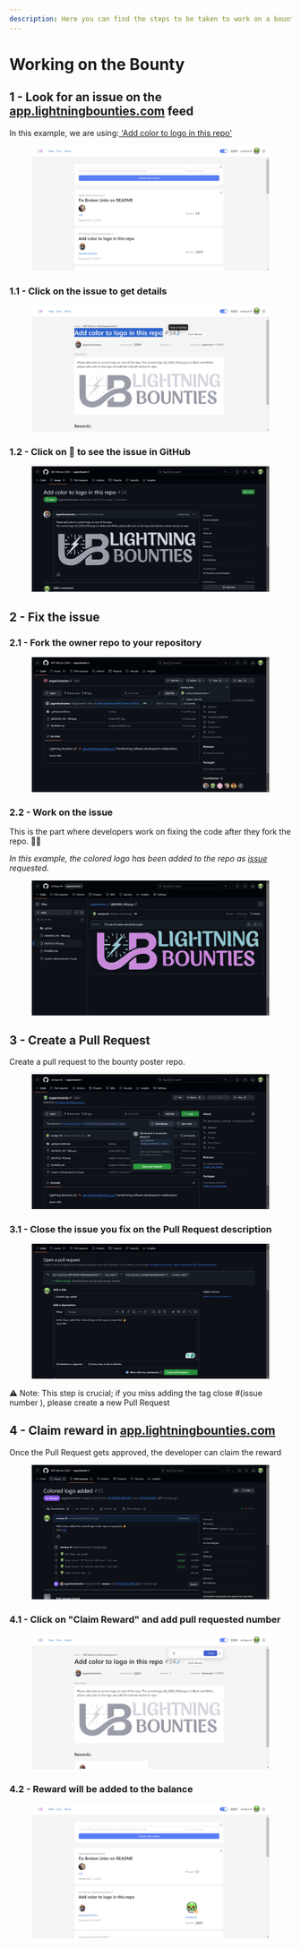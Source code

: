 ```yaml
---
description: Here you can find the steps to be taken to work on a bounty to get rewarded.
---
```


# Working on the Bounty

## 1 - Look for an issue on the [app.lightningbounties.com](https://app.lightningbounties.com/) feed

In this example, we are using:[ 'Add color to logo in this repo'](https://github.com/MIT-Bitcoin-2024/experiments-1/issues/34)

<figure><img src="../.gitbook/assets/image (43).png" alt=""><figcaption></figcaption></figure>

### 1.1 - Click on the issue to get details

<figure><img src="../.gitbook/assets/image (44).png" alt=""><figcaption></figcaption></figure>

### 1.2 - Click on 🔗 to see the issue in GitHub

<figure><img src="../.gitbook/assets/image (45).png" alt=""><figcaption></figcaption></figure>

## 2 - Fix the issue

### 2.1 - Fork the owner repo to your repository

<figure><img src="../.gitbook/assets/image (41).png" alt=""><figcaption></figcaption></figure>

### &#x20;2.2 - Work on the issue

This is the part where developers work on fixing the code after they fork the repo.  🧑‍💻

_In this example, the colored logo has been added to the repo as_ [_issue_ ](https://github.com/MIT-Bitcoin-2024/experiments-1/issues/34)_requested._&#x20;

<figure><img src="../.gitbook/assets/image (42).png" alt=""><figcaption></figcaption></figure>

## 3 - Create a Pull Request

Create a pull request to the bounty poster repo.

<figure><img src="../.gitbook/assets/image (46).png" alt=""><figcaption></figcaption></figure>

### 3.1 - Close the issue you fix on the Pull Request description

<figure><img src="../.gitbook/assets/image (47).png" alt=""><figcaption></figcaption></figure>

⚠️ Note: This step is crucial; if you miss adding the tag close #(issue number ), please create a new Pull Request

## 4 - Claim reward in [app.lightningbounties.com](https://app.lightningbounties.com/)

Once the Pull Request gets approved, the developer can claim the reward

<figure><img src="../.gitbook/assets/image (49).png" alt=""><figcaption></figcaption></figure>

### 4.1 - Click on "Claim Reward" and add pull requested number

<figure><img src="../.gitbook/assets/image (48).png" alt=""><figcaption></figcaption></figure>

### 4.2 - Reward will be added to the balance

<figure><img src="../.gitbook/assets/image (50).png" alt=""><figcaption></figcaption></figure>
